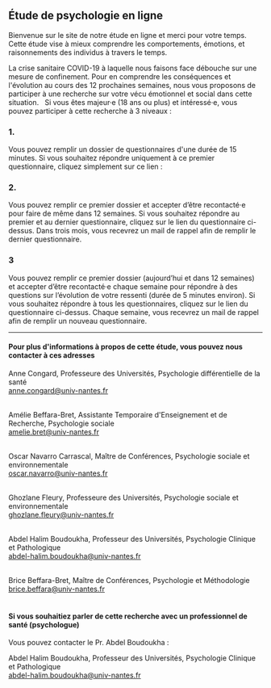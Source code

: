 ## Étude de psychologie en ligne

Bienvenue sur le site de notre étude en ligne et merci pour votre temps. Cette étude vise à mieux comprendre les comportements, émotions, et raisonnements des individus à travers le temps. 

La crise sanitaire COVID-19 à laquelle nous faisons face débouche sur une mesure de confinement. Pour en comprendre les conséquences et l'évolution au cours des 12 prochaines semaines, nous vous proposons de participer à une recherche sur votre vécu émotionnel et social dans cette situation.
 
Si vous êtes majeur·e (18 ans ou plus) et intéressé·e, vous pouvez participer à cette recherche à 3 niveaux :

### 1.

Vous pouvez remplir un dossier de questionnaires d'une durée de 15 minutes. Si vous souhaitez répondre uniquement à ce premier questionnaire, cliquez simplement sur ce lien : 

### 2.

Vous pouvez remplir ce premier dossier et accepter d’être recontacté·e pour faire de même dans 12 semaines. Si vous souhaitez répondre au premier et au dernier questionnaire, cliquez sur le lien du questionnaire ci-dessus. Dans trois mois, vous recevrez un mail de rappel afin de remplir le dernier questionnaire. 

### 3

Vous pouvez remplir ce premier dossier (aujourd’hui et dans 12 semaines) et accepter d’être recontacté·e chaque semaine pour répondre à des questions sur l’évolution de votre ressenti (durée de 5 minutes environ). Si vous souhaitez répondre à tous les questionnaires, cliquez sur le lien du questionnaire ci-dessus. Chaque semaine, vous recevrez un mail de rappel afin de remplir un nouveau questionnaire. 

---

#### Pour plus d'informations à propos de cette étude, vous pouvez nous contacter à ces adresses

Anne Congard, Professeure des Universités, Psychologie différentielle de la santé <br/>
<a href="mailto:anne.congard@univ-nantes.fr">anne.congard@univ-nantes.fr</a> <br/><br/>

Amélie Beffara-Bret, Assistante Temporaire d'Enseignement et de Recherche, Psychologie sociale <br/>
<a href="mailto:amelie.bret@univ-nantes.fr">amelie.bret@univ-nantes.fr</a> <br/><br/>

Oscar Navarro Carrascal, Maître de Conférences, Psychologie sociale et environnementale <br/>
<a href="mailto:oscar.navarro@univ-nantes.fr">oscar.navarro@univ-nantes.fr</a> <br/><br/>

Ghozlane Fleury, Professeure des Universités, Psychologie sociale et environnementale <br/>
<a href="mailto:ghozlane.fleury@univ-nantes.fr">ghozlane.fleury@univ-nantes.fr</a> <br/><br/>

Abdel Halim Boudoukha, Professeur des Universités, Psychologie Clinique et Pathologique <br/>
<a href="mailto:abdel-halim.boudoukha@univ-nantes.fr">abdel-halim.boudoukha@univ-nantes.fr</a> <br/><br/>

Brice Beffara-Bret, Maître de Conférences, Psychologie et Méthodologie  <br/>
<a href="mailto:brice.beffara@univ-nantes.fr">brice.beffara@univ-nantes.fr</a> <br/><br/>

#### Si vous souhaitiez parler de cette recherche avec un professionnel de santé (psychologue)
Vous pouvez contacter le Pr. Abdel Boudoukha :

Abdel Halim Boudoukha, Professeur des Universités, Psychologie Clinique et Pathologique <br/>
<a href="mailto:abdel-halim.boudoukha@univ-nantes.fr">abdel-halim.boudoukha@univ-nantes.fr</a>
